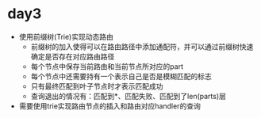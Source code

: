 # day3
- 使用前缀树(Trie)实现动态路由
  - 前缀树的加入使得可以在路由路径中添加通配符，并可以通过前缀树快速确定是否存在对应路由路径
  - 每个节点中保存当前路由和当前节点所对应的part
  - 每个节点中还需要持有一个表示自己是否是模糊匹配的标志
  - 只有最终匹配到叶子节点时才表示匹配成功
  - 查询退出的情况有：匹配到*、匹配失败、匹配到了len(parts)层
- 需要使用trie实现路由节点的插入和路由对应handler的查询